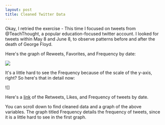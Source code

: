 ```yaml
---
layout: post
title: Cleaned Twitter Data
---
```


Okay, I retried the exercise - This time I focused on tweets from @TeachThought, a popular education-focused twitter account. I looked for tweets within May 8 and June 8, to observe patterns before and after the death of George Floyd.

Here's the graph of Reweets, Favorites, and Frequency by date:

![](https://github.com/SamBoiser/samboiser.github.io/blob/master/images/C7E89BDC-7794-4599-BC69-B4F3242D718E_4_5005_c.jpeg)

It's a little hard to see the Frequency because of the scale of the y-axis, right? So here's that in detail now:

![]

Here's a [link](TeachThought.xls) of the Retweets, Likes, and Frequency of tweets by date.

You can scroll down to find cleaned data and a graph of the above variables. The graph titled Frequency details the frequency of tweets, since it is a little hard to see in the first graph.
